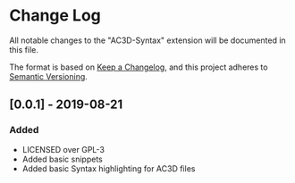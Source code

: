 # Change Log

All notable changes to the "AC3D-Syntax" extension will be documented in this file.

The format is based on [Keep a Changelog](https://keepachangelog.com/en/1.0.0/),
and this project adheres to [Semantic Versioning](https://semver.org/spec/v2.0.0.html).

## [0.0.1] - 2019-08-21

### Added

- LICENSED over GPL-3
- Added basic snippets
- Added basic Syntax highlighting for AC3D files
